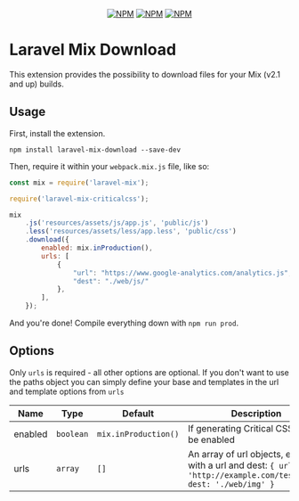 <p align="center">
<a href="https://www.npmjs.com/package/laravel-mix-download"><img src="https://img.shields.io/npm/v/laravel-mix-download.svg" alt="NPM"></a>
<a href="https://npmcharts.com/compare/laravel-mix-download?minimal=true"><img src="https://img.shields.io/npm/dt/laravel-mix-download.svg" alt="NPM"></a>
<a href="https://www.npmjs.com/package/laravel-mix-download"><img src="https://img.shields.io/npm/l/laravel-mix-download.svg" alt="NPM"></a>
</p>



# Laravel Mix Download

This extension provides the possibility to download files for your Mix (v2.1 and up) builds.

## Usage

First, install the extension.

```
npm install laravel-mix-download --save-dev
```

Then, require it within your `webpack.mix.js` file, like so:

```js
const mix = require('laravel-mix');

require('laravel-mix-criticalcss');

mix
    .js('resources/assets/js/app.js', 'public/js')
    .less('resources/assets/less/app.less', 'public/css')
    .download({
        enabled: mix.inProduction(),
        urls: [
            {
                "url": "https://www.google-analytics.com/analytics.js",
                "dest": "./web/js/"
            },
        ],
    });
```

And you're done! Compile everything down with `npm run prod`.

## Options
Only `urls` is required - all other options are optional. If you don't want to use the paths object you can simply define your base and templates in the url and template options from `urls`

| Name             | Type               | Default              | Description   |
| ---------------- | ------------------ | -------------------- |-------------  |
| enabled          | `boolean`          | `mix.inProduction()` | If generating Critical CSS should be enabled |
| urls             | `array`            | `[]`                 | An array of url objects, each with a url and dest: `{ url: 'http://example.com/test.jpg', dest: './web/img' }` |